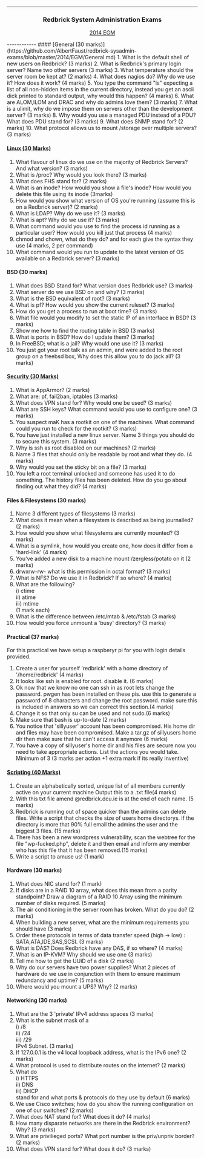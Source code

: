 ------------
<h3 align="center">
Redbrick System Administration Exams                                                                                                                                                
</h3>
<p align="center">
<a href="http://www.redbrick.dcu.ie/help/exams/admin-2014-egm">2014 EGM</a>
</p>
------------
#### [General (30 marks)](https://github.com/AlbertFaust/redbrick-sysadmin-exams/blob/master/2014/EGM/General.md)
1. What is the default shell of new users on Redbrick? (3 marks)
2. What is Redbrick's primary login server? Name two other servers (3 marks)
3. What temperature should the server room be kept at? (2 marks)
4. What does nagios do? Why do we use it? How does it work? (4 marks)
5. You type the command "ls" expecting a list of all non-hidden items in the current directory, instead you get an ascii dick printed to standard output, why would this happen? (4 marks)
6. What are ALOM,ILOM and DRAC and why do admins love them? (3 marks)
7. What is a ulimit, why do we impose them on servers other than the development server? (3 marks)
8. Why would you use a managed PDU instead of a PDU? What does PDU stand for? (3 marks)
9. What does SNMP stand for? (2 marks)  
10. What protocol allows us to mount /storage over multiple servers? (3 marks)

#### [Linux (30 Marks)](https://github.com/AlbertFaust/redbrick-sysadmin-exams/blob/master/2014/EGM/Linux.md)
1. What flavour of linux do we use on the majority of Redbrick Servers? And what version? (3 marks)
2. What is /proc? Why would you look there? (3 marks)
3. What does FHS stand for? (2 marks)
4. What is an inode? How would you show a file's inode? How would you delete this file using its inode (3marks)
5. How would you show what version of OS you're running (assume this is on a Redbrick server)? (2 marks)
6. What is LDAP? Why do we use it? (3 marks)
7. What is apt? Why do we use it? (3 marks)
8. What command would you use to find the process id running as a particular user? How would you kill just that process (4 marks)
9. chmod and chown, what do they do? and for each give the syntax they use (4 marks, 2 per command)
10. What command would you run to update to the latest version of OS available on a Redbrick server? (3 marks)

#### BSD (30 marks)

1. What does BSD Stand for? What version does Redbrick use? (3 marks)
2. What server do we use BSD on and why? (3 marks)
3. What is the BSD equivalent of root? (3 marks)
4. What is pf? How would you show the current ruleset? (3 marks)
5. How do you get a process to run at boot time? (3 marks)
6. What file would you modify to set the static IP of an interface in BSD? (3 marks)
7. Show me how to find the routing table in BSD (3 marks)
8. What is ports in BSD? How do I update them? (3 marks)
9. In FreeBSD; what is a jail? Why would one use it? (3 marks)
10. You just got your root talk as an admin, and were added to the root group on a freebsd box, Why does this allow you to do jack all? (3 marks)

#### [Security (30 Marks)](https://github.com/AlbertFaust/redbrick-sysadmin-exams/blob/master/2014/EGM/Security.md)

1. What is AppArmor? (2 marks)
2. What are: pf, fail2ban, iptables (3 marks)
3. What does VPN stand for? Why would one be used? (3 marks)
4. What are SSH keys? What command would you use to configure one? (3 marks)
5. You suspect maK has a rootkit on one of the machines. What command could you run to check for the rootkit? (3 marks)
6. You have just installed a new linux server. Name 3 things you should do to secure this system. (3 marks)
7. Why is ssh as root disabled on our machines? (2 marks)
8. Name 3 files that should only be readable by root and what they do. (4 marks)
9. Why would you set the sticky bit on a file? (3 marks)
10. You left a root terminal unlocked and someone has used it to do something. The history files has been deleted. How do you go about finding out what they did? (4 marks)

#### Files & Filesystems (30 marks)

1. Name 3 different types of filesystems (3 marks)
2. What does it mean when a filesystem is described as being journalled? (2 marks)
3. How would you show what filesystems are currently mounted? (3 marks)
4. What is a symlink, how would you create one, how does it differ from a 'hard-link' (4 marks)
5. You've added a new disk to a machine mount /zergless/potato on it (2 marks)
6. drwxrw-rw- what is this permission in octal format? (3 marks)
7. What is NFS? Do we use it in Redbrick? If so where? (4 marks)
8. What are the following?  
i) ctime  
ii) atime  
iii) mtime  
(1 mark each)
9. What is the difference between /etc/mtab & /etc/fstab (3 marks)
10. How would you force unmount a 'busy' directory? (3 marks)

#### Practical (37 marks)

For this practical we have setup a raspberyr pi for you with login details provided.  

1. Create a user for yourself 'redbrick' with a home directory of '/home/redbrick' (4 marks)
2. It looks like ssh is enabled for root. disable it. (6 marks)
3. Ok now that we know no one can ssh in as root lets change the password. pwgen has been installed on these pis. use this to generate a password of 8 characters and change the root password. make sure this is included in answers so we can correct this section.(4 marks)
4. Change it so that only su can be used and not sudo.(6 marks)
5. Make sure that bash is up-to-date (2 marks)
6. You notice that 'sillyuser' account has been compromised. His home dir and files may have been compromised. Make a tar.gz of sillyusers home dir then make sure that he can't access it anymore (6 marks)
7. You have a copy of sillyuser's home dir and his files are secure now you need to take appropriate actions. List the actions you would take. Minimum of 3 (3 marks per action +1 extra mark if its really inventive)

#### [Scripting (40 Marks)](https://github.com/AlbertFaust/redbrick-sysadmin-exams/blob/master/2014/EGM/Scripting.md)

1. Create an alphabetically sorted, unique list of all members currently active on your current machine Output this to a .txt file(4 marks)
2. With this txt file amend @redbrick.dcu.ie is at the end of each name. (5 marks)
3. Redbrick is running out of space quicker than the admins can delete files. Write a script that checks the size of users home directorys. if the directory is more that 90% full email the admins the user and the biggest 3 files. (15 marks)
4. There has been a new wordpress vulnerability, scan the webtree for the file "wp-fucked.php", delete it and then email and inform any member who has this file that it has been removed.(15 marks)
5. Write a script to amuse us! (1 mark)

#### Hardware (30 marks)

1. What does NIC stand for? (1 mark)
2. If disks are in a RAID 10 array, what does this mean from a parity standpoint? Draw a diagram of a RAID 10 Array using the minimum number of disks required. (5 marks)
3. The air conditioning in the server room has broken. What do you do? (2 marks)
4. When building a new server, what are the minimum requirements you should have (3 marks)
5. Order these protocols in terms of data transfer speed (high -> low) : SATA,ATA,IDE,SAS,SCSI. (3 marks)
6. What is DAS? Does Redbrick have any DAS, if so where? (4 marks)
7. What is an IP-KVM? Why should we use one (3 marks)
8. Tell me how to get the UUiD of a disk (2 marks)
9. Why do our servers have two power supplies? What 2 pieces of hardware do we use in conjunction with them to ensure maximum redundancy and uptime? (5 marks)
10. Where would you mount a UPS? Why? (2 marks)

#### Networking (30 marks)

1. What are the 3 'private' IPv4 address spaces (3 marks)
2. What is the subnet mask of a  
i) /8  
ii) /24  
iii) /29  
IPv4 Subnet. (3 marks)
3. If 127.0.0.1 is the v4 local loopback address, what is the IPv6 one? (2 marks)
4. What protocol is used to distribute routes on the internet? (2 marks)
5. What do  
i) HTTPS  
ii) DNS  
iii) DHCP  
stand for and what ports & protocols do they use by default (6 marks)
6. We use Cisco switches; how do you show the running configuration on one of our switches? (2 marks)
7. What does NAT stand for? What does it do? (4 marks)
8. How many disparate networks are there in the Redbrick environment? Why? (3 marks)
9. What are privilieged ports? What port number is the priv/unpriv border? (2 marks)
10. What does VPN stand for? What does it do? (3 marks)
